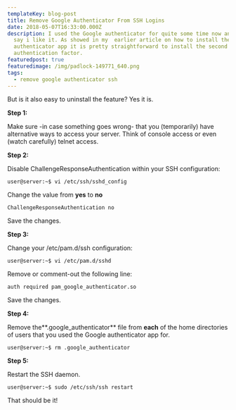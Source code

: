 ```yaml
---
templateKey: blog-post
title: Remove Google Authenticator From SSH Logins
date: 2018-05-07T16:33:00.000Z
description: I used the Google authenticator for quite some time now and i must
  say i like it. As showed in my  earlier article on how to install the Google
  authenticator app it is pretty straightforward to install the second
  authentication factor.
featuredpost: true
featuredimage: /img/padlock-149771_640.png
tags:
  - remove google authenticator ssh
---
```

But is it also easy to uninstall the feature? Yes it is.

**Step 1:**

Make sure -in case something goes wrong- that you (temporarily) have alternative ways to access your server. Think of console access or even (watch carefully) telnet access.



**Step 2:**

Disable ChallengeResponseAuthentication within your SSH configuration:

```
user@server:~$ vi /etc/ssh/sshd_config
```

Change the value from **yes** to **no**

```
ChallengeResponseAuthentication no
```

Save the changes.

**Step 3:**

Change your /etc/pam.d/ssh configuration:

```
user@server:~$ vi /etc/pam.d/sshd
```

Remove or comment-out the following line:

```
auth required pam_google_authenticator.so
```

Save the changes.

**Step 4:**

Remove the**.google_authenticator** file from **each** of the home directories of users that you used the Google authenticator app for.

```
user@server:~$ rm .google_authenticator
```

**Step 5:**

Restart the SSH daemon.

```
user@server:~$ sudo /etc/ssh/ssh restart
```

That should be it!